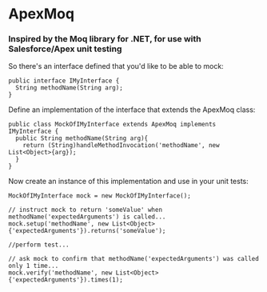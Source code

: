 # ApexMoq
### Inspired by the Moq library for .NET, for use with Salesforce/Apex unit testing

So there's an interface defined that you'd like to be able to mock:
```
public interface IMyInterface {
  String methodName(String arg);
}
```

Define an implementation of the interface that extends the ApexMoq class:
```
public class MockOfIMyInterface extends ApexMoq implements IMyInterface {
  public String methodName(String arg){
    return (String)handleMethodInvocation('methodName', new List<Object>{arg});
  }
}
```

Now create an instance of this implementation and use in your unit tests:
```
MockOfIMyInterface mock = new MockOfIMyInterface();

// instruct mock to return 'someValue' when methodName('expectedArguments') is called...
mock.setup('methodName', new List<Object>{'expectedArguments'}).returns('someValue');

//perform test...

// ask mock to confirm that methodName('expectedArguments') was called only 1 time...
mock.verify('methodName', new List<Object>{'expectedArguments'}).times(1);
```
